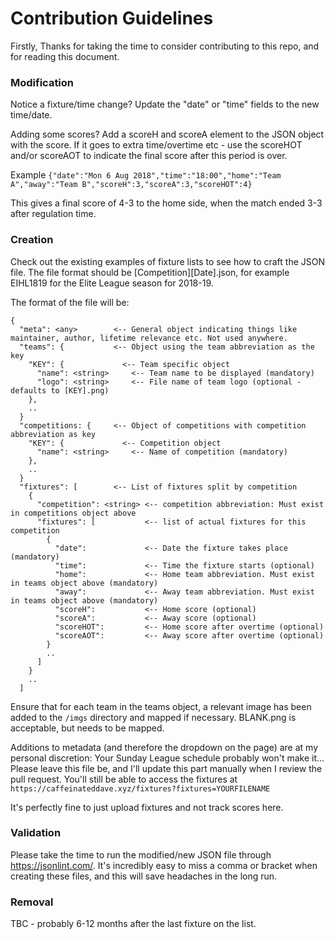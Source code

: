 # Contribution Guidelines

Firstly, Thanks for taking the time to consider contributing to this repo, and for reading this document.

### Modification

Notice a fixture/time change? Update the "date" or "time" fields to the new time/date.

Adding some scores? Add a scoreH and scoreA element to the JSON object with the score. If it goes to extra time/overtime etc - use the scoreHOT and/or scoreAOT to indicate the final score after this period is over.

Example
`{"date":"Mon 6 Aug 2018","time":"18:00","home":"Team A","away":"Team B","scoreH":3,"scoreA":3,"scoreHOT":4}`

This gives a final score of 4-3 to the home side, when the match ended 3-3 after regulation time.

### Creation

Check out the existing examples of fixture lists to see how to craft the JSON file. The file format should be [Competition][Date].json, for example EIHL1819 for the Elite League season for 2018-19.

The format of the file will be:

```
{
  "meta": <any>        <-- General object indicating things like maintainer, author, lifetime relevance etc. Not used anywhere.
  "teams": {           <-- Object using the team abbreviation as the key
    "KEY": {             <-- Team specific object
      "name": <string>     <-- Team name to be displayed (mandatory)
      "logo": <string>     <-- File name of team logo (optional - defaults to [KEY].png)
    },
    ..
  } 
  "competitions: {     <-- Object of competitions with competition abbreviation as key
    "KEY": {             <-- Competition object
      "name": <string>     <-- Name of competition (mandatory)
    },
    ..
  }
  "fixtures": [        <-- List of fixtures split by competition
    {
      "competition": <string> <-- competition abbreviation: Must exist in competitions object above
      "fixtures": [           <-- list of actual fixtures for this competition
        {
          "date":             <-- Date the fixture takes place (mandatory)
          "time":             <-- Time the fixture starts (optional)
          "home":             <-- Home team abbreviation. Must exist in teams object above (mandatory)
          "away":             <-- Away team abbreviation. Must exist in teams object above (mandatory)
          "scoreH":           <-- Home score (optional)
          "scoreA":           <-- Away score (optional)
          "scoreHOT":         <-- Home score after overtime (optional)
          "scoreAOT":         <-- Away score after overtime (optional)
        }
        ..
      ]
    }
    ..
  ]
```

Ensure that for each team in the teams object, a relevant image has been added to the `/imgs` directory and mapped if necessary. BLANK.png is acceptable, but needs to be mapped.

Additions to metadata (and therefore the dropdown on the page) are at my personal discretion: Your Sunday League schedule probably won't make it... Please leave this file be, and I'll update this part manually when I review the pull request. You'll still be able to access the fixtures at `https://caffeinateddave.xyz/fixtures?fixtures=YOURFILENAME`

It's perfectly fine to just upload fixtures and not track scores here.

### Validation

Please take the time to run the modified/new JSON file through https://jsonlint.com/. It's incredibly easy to miss a comma or bracket when creating these files, and this will save headaches in the long run.

### Removal

TBC - probably 6-12 months after the last fixture on the list.
